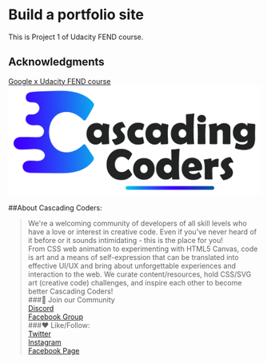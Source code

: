 # Build a portfolio site  
This is Project 1 of Udacity FEND course.  
## Acknowledgments  
[Google x Udacity FEND course](https://www.udacity.com/course/front-end-web-developer-nanodegree--nd001)  
![Cascading Coders](https://github.com/Quiwah/build-a-portfolio-site/blob/master/images/2018Logo.png "logo")

##About Cascading Coders:  
>We're a welcoming community of developers of all skill levels who have a love or interest in creative code. Even if you've never heard of it before or it sounds intimidating - this is the place for you!  
>From CSS web animation to experimenting with HTML5 Canvas, code is art and a means of self-expression that can be translated into effective UI/UX and bring about unforgettable experiences and interaction to the web. We curate content/resources, hold CSS/SVG art (creative code) challenges, and inspire each other to become better Cascading Coders!  
>###👥 Join our Community  
>[Discord](https://discord.gg/5P3kYbP)  
>[Facebook Group](https://www.facebook.com/groups/1752972351391061/)  
>###❤️ Like/Follow:  
>[Twitter](https://twitter.com/cascadingcoders)  
>[Instagram](https://www.instagram.com/cascadingcoders/)  
>[Facebook Page](https://www.facebook.com/CascadingCoders/)